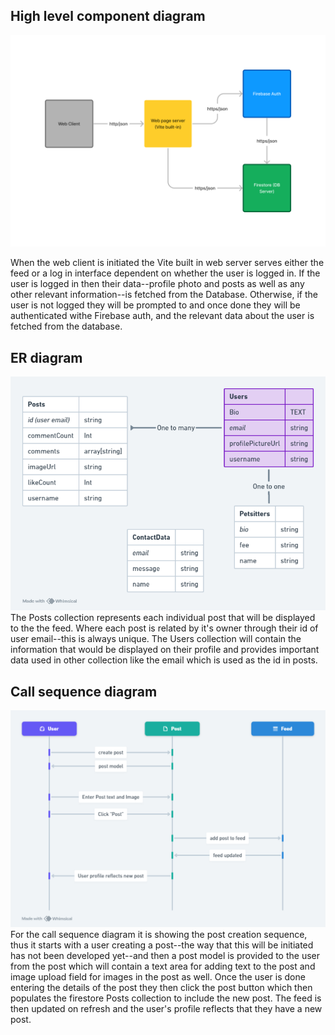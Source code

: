 ## High level component diagram
![img](./public/images/c-diagram.jpg)

When the web client is initiated the Vite built in web server serves either the feed or a log in interface dependent on whether the user is logged in. If the user is logged in then their data--profile photo and posts as well as any other relevant information--is fetched from the Database. Otherwise, if the user is not logged they will be prompted to and once done they will be authenticated withe Firebase auth, and the relevant data about the user is fetched from the database.


## ER diagram
![img](./public/images/er-diagram.png)
The Posts collection represents each individual post that will be displayed to the the feed. Where each post is related by it's owner through their id of user email--this is always unique. The Users collection will contain the information that would be displayed on their profile and provides important data used in other collection like the email which is used as the id in posts.


## Call sequence diagram
![img](./public/images/cs-diagram.png)
For the call sequence diagram it is showing the post creation sequence, thus it starts with a user creating a post--the way that this will be initiated has not been developed yet--and then a post model is provided to the user from the post which will contain a text area for adding text to the post and image upload field for images in the post as well. Once the user is done entering the details of the post they then click the post button which then populates the firestore Posts collection to include the new post. The feed is then updated on refresh and the user's profile reflects that they have a new post. 